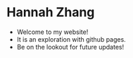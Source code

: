 # Hannah Zhang
- Welcome to my website! <br>
- It is an exploration with github pages. <br>
- Be on the lookout for future updates!
